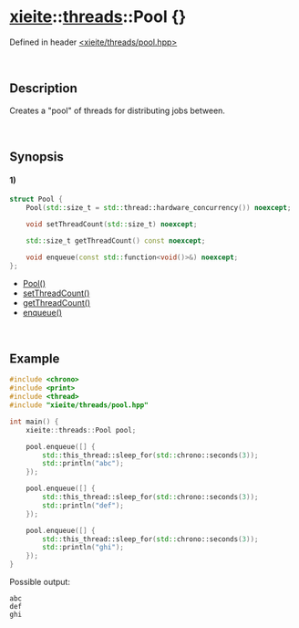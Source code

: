 # [xieite](../../xieite.md)\:\:[threads](../../threads.md)\:\:Pool \{\}
Defined in header [<xieite/threads/pool.hpp>](../../../include/xieite/threads/pool.hpp)

&nbsp;

## Description
Creates a "pool" of threads for distributing jobs between.

&nbsp;

## Synopsis
#### 1)
```cpp
struct Pool {
    Pool(std::size_t = std::thread::hardware_concurrency()) noexcept;

    void setThreadCount(std::size_t) noexcept;

    std::size_t getThreadCount() const noexcept;

    void enqueue(const std::function<void()>&) noexcept;
};
```
- [Pool\(\)](./structures/pool/1/operators/constructor.md)
- [setThreadCount\(\)](./structures/pool/1/set_thread_count.md)
- [getThreadCount\(\)](./structures/pool/1/get_thread_count.md)
- [enqueue\(\)](./structures/pool/1/enqueue.md)

&nbsp;

## Example
```cpp
#include <chrono>
#include <print>
#include <thread>
#include "xieite/threads/pool.hpp"

int main() {
    xieite::threads::Pool pool;

    pool.enqueue([] {
        std::this_thread::sleep_for(std::chrono::seconds(3));
        std::println("abc");
    });

    pool.enqueue([] {
        std::this_thread::sleep_for(std::chrono::seconds(3));
        std::println("def");
    });

    pool.enqueue([] {
        std::this_thread::sleep_for(std::chrono::seconds(3));
        std::println("ghi");
    });
}
```
Possible output:
```
abc
def
ghi
```
